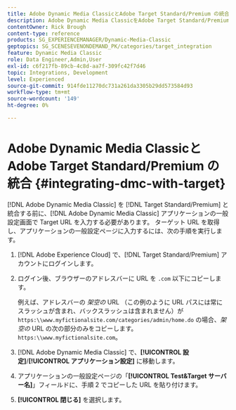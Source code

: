 ```yaml
---
title: Adobe Dynamic Media ClassicとAdobe Target Standard/Premium の統合
description: Adobe Dynamic Media ClassicをAdobe Target Standard/Premium と統合する方法について説明します。
contentOwner: Rick Brough
content-type: reference
products: SG_EXPERIENCEMANAGER/Dynamic-Media-Classic
geptopics: SG_SCENESEVENONDEMAND_PK/categories/target_integration
feature: Dynamic Media Classic
role: Data Engineer,Admin,User
exl-id: c6f217fb-89cb-4c8d-aa7f-309fc42f7d46
topic: Integrations, Development
level: Experienced
source-git-commit: 914fde11270dc731a261da3305b29dd573584d93
workflow-type: tm+mt
source-wordcount: '149'
ht-degree: 0%

---
```


# Adobe Dynamic Media ClassicとAdobe Target Standard/Premium の統合 {#integrating-dmc-with-target}

[!DNL Adobe Dynamic Media Classic] を [!DNL Target Standard/Premium] と統合する前に、[!DNL Adobe Dynamic Media Classic] アプリケーションの一般設定画面で Target URL を入力する必要があります。 ターゲット URL を取得し、アプリケーションの一般設定ページに入力するには、次の手順を実行します。

1. [!DNL Adobe Experience Cloud] で、[!DNL Target Standard/Premium] アカウントにログインします。
1. ログイン後、ブラウザーのアドレスバーに URL を `.com` 以下にコピーします。

   例えば、アドレスバーの *架空の* URL （この例のように URL パスには常にスラッシュが含まれ、バックスラッシュは含まれません）が `https:\\www.myfictionalsite.com/categories/admin/home.do` の場合、*架空の* URL の次の部分のみをコピーします。`https:\\www.myfictionalsite.com`。

1. [!DNL Adobe Dynamic Media Classic] で、**[!UICONTROL 設定]**/**[!UICONTROL アプリケーション設定]** に移動します。
1. アプリケーションの一般設定ページの「**[!UICONTROL Test&amp;Target サーバー名]**」フィールドに、手順 2 でコピーした URL を貼り付けます。
1. **[!UICONTROL 閉じる]** を選択します。
